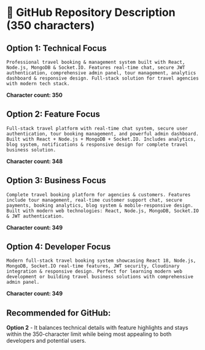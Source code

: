 # 📝 GitHub Repository Description (350 characters)

## Option 1: Technical Focus
```
Professional travel booking & management system built with React, Node.js, MongoDB & Socket.IO. Features real-time chat, secure JWT authentication, comprehensive admin panel, tour management, analytics dashboard & responsive design. Full-stack solution for travel agencies with modern tech stack.
```
**Character count: 350**

## Option 2: Feature Focus
```
Full-stack travel platform with real-time chat system, secure user authentication, tour booking management, and powerful admin dashboard. Built with React + Node.js + MongoDB + Socket.IO. Includes analytics, blog system, notifications & responsive design for complete travel business solution.
```
**Character count: 348**

## Option 3: Business Focus
```
Complete travel booking platform for agencies & customers. Features include tour management, real-time customer support chat, secure payments, booking analytics, blog system & mobile-responsive design. Built with modern web technologies: React, Node.js, MongoDB, Socket.IO & JWT authentication.
```
**Character count: 349**

## Option 4: Developer Focus
```
Modern full-stack travel booking system showcasing React 18, Node.js, MongoDB, Socket.IO real-time features, JWT security, Cloudinary integration & responsive design. Perfect for learning modern web development or building travel business solutions with comprehensive admin panel.
```
**Character count: 349**

## Recommended for GitHub:
**Option 2** - It balances technical details with feature highlights and stays within the 350-character limit while being most appealing to both developers and potential users.